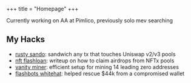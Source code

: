+++
title = "Homepage"
+++

Currently working on AA at Pimlico, previously solo mev searching

## My Hacks

- <a href="https://github.com/mouseless0x/rusty-sando" target="_blank" rel="noopener noreferrer">rusty sando</a>: sandwich any tx that touches Uniswap v2/v3 pools
- <a href="https://mirror.xyz/0x0000000000098341a924BD53454654A0dBBc4e43/KaJH_F5cZ76Yspi_oPhn0qP9WAcEm0ouZLxPjSJbEy4" target="_blank" rel="noopener noreferrer">nft flashloan</a>: writeup on how to claim airdrops from NFTx pools
- <a href="https://github.com/mouseless0x/4444" target="_blank" rel="noopener noreferrer">vanity miner</a>: efficient setup for mining 14 leading zero addresses
- <a href="https://github.com/mouseless0x/Flashbots-Recovery" target="_blank" rel="noopener noreferrer">flashbots whitehat</a>: helped rescue $44k from a compromised wallet
